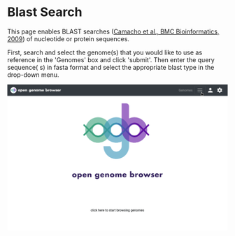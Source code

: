 <link rel="shortcut icon" type="image/svg+xml" href="/favicon.svg">

# Blast Search

This page enables BLAST
searches ([Camacho et al., BMC Bioinformatics, 2009](https://bmcbioinformatics.biomedcentral.com/articles/10.1186/1471-2105-10-421))
of nucleotide or protein sequences.

First, search and select the genome(s) that you would like to use as reference in the 'Genomes' box and click 'submit'. Then enter the query sequence(
s) in fasta format and select the appropriate blast type in the drop-down menu.

![blast demo](../media/blast.apng)
